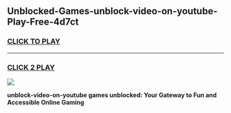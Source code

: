 
## Unblocked-Games-unblock-video-on-youtube-Play-Free-4d7ct
<h3>
<a href="https://premium76.site?title=unblock-video-on-youtube&ref=10A">CLICK TO PLAY</a></h3>
<hr>

<h3>
<a href="https://premium76.site?title=unblock-video-on-youtube&ref=10A">CLICK 2 PLAY</a>
  
</h3>

<a href="https://premium76.site?title=unblock-video-on-youtube&ref=10A"><img src="https://clearcache.store/games.png"></a>


**unblock-video-on-youtube games unblocked: Your Gateway to Fun and Accessible Online Gaming**
